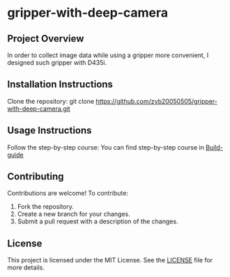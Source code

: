 # gripper-with-deep-camera

## Project Overview
In order to collect image data while using a gripper more convenient, I designed such gripper with D435i.

## Installation Instructions
Clone the repository:
    git clone https://github.com/zyb20050505/gripper-with-deep-camera.git
    
## Usage Instructions
Follow the step-by-step course:
    You can find step-by-step course in [Build-guide](build-guide.md)

## Contributing
Contributions are welcome! To contribute:
1. Fork the repository.
2. Create a new branch for your changes.
3. Submit a pull request with a description of the changes.

## License
This project is licensed under the MIT License. See the [LICENSE](LICENSE) file for more details.